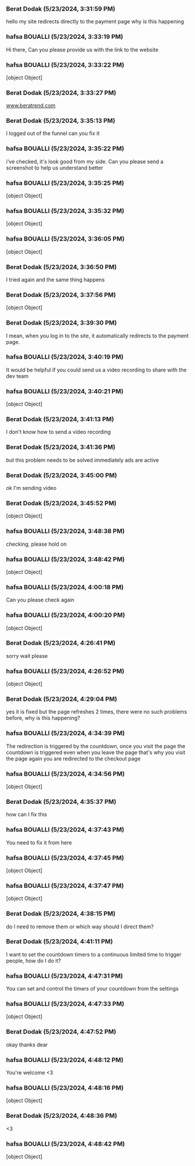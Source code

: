 ### Berat Dodak (5/23/2024, 3:31:59 PM)

hello my site redirects directly to the payment page why is this happening

### hafsa BOUALLI (5/23/2024, 3:33:19 PM)

Hi there, 
Can you please provide us with the link to the website

### hafsa BOUALLI (5/23/2024, 3:33:22 PM)

[object Object]

### Berat Dodak (5/23/2024, 3:33:27 PM)

www.beratrend.com

### Berat Dodak (5/23/2024, 3:35:13 PM)

I logged out of the funnel can you fix it

### hafsa BOUALLI (5/23/2024, 3:35:22 PM)

i've checked, it's look good from my side. Can you please send a screenshot to help us understand better

### hafsa BOUALLI (5/23/2024, 3:35:25 PM)

[object Object]

### hafsa BOUALLI (5/23/2024, 3:35:32 PM)

[object Object]

### hafsa BOUALLI (5/23/2024, 3:36:05 PM)

[object Object]

### Berat Dodak (5/23/2024, 3:36:50 PM)

I tried again and the same thing happens

### Berat Dodak (5/23/2024, 3:37:56 PM)

[object Object]

### Berat Dodak (5/23/2024, 3:39:30 PM)

I mean, when you log in to the site, it automatically redirects to the payment page.

### hafsa BOUALLI (5/23/2024, 3:40:19 PM)

It would be helpful if you could send us a video recording to share with the dev team

### hafsa BOUALLI (5/23/2024, 3:40:21 PM)

[object Object]

### Berat Dodak (5/23/2024, 3:41:13 PM)

I don't know how to send a video recording

### Berat Dodak (5/23/2024, 3:41:36 PM)

but this problem needs to be solved immediately ads are active

### Berat Dodak (5/23/2024, 3:45:00 PM)

ok I'm sending video

### Berat Dodak (5/23/2024, 3:45:52 PM)

[object Object]

### hafsa BOUALLI (5/23/2024, 3:48:38 PM)

checking, please hold on

### hafsa BOUALLI (5/23/2024, 3:48:42 PM)

[object Object]

### hafsa BOUALLI (5/23/2024, 4:00:18 PM)

Can you please check again

### hafsa BOUALLI (5/23/2024, 4:00:20 PM)

[object Object]

### Berat Dodak (5/23/2024, 4:26:41 PM)

sorry wait please

### hafsa BOUALLI (5/23/2024, 4:26:52 PM)

[object Object]

### Berat Dodak (5/23/2024, 4:29:04 PM)

yes it is fixed but the page refreshes 2 times, there were no such problems before, why is this happening?

### hafsa BOUALLI (5/23/2024, 4:34:39 PM)

The redirection is triggered by the countdown, once you visit the page the countdown is triggered even when you leave the page
that's why you visit the page again you are redirected to the checkout page

### hafsa BOUALLI (5/23/2024, 4:34:56 PM)

[object Object]

### Berat Dodak (5/23/2024, 4:35:37 PM)

how can I fix this

### hafsa BOUALLI (5/23/2024, 4:37:43 PM)

You need to fix it from here

### hafsa BOUALLI (5/23/2024, 4:37:45 PM)

[object Object]

### hafsa BOUALLI (5/23/2024, 4:37:47 PM)

[object Object]

### Berat Dodak (5/23/2024, 4:38:15 PM)

do I need to remove them or which way should I direct them?

### Berat Dodak (5/23/2024, 4:41:11 PM)

I want to set the countdown timers to a continuous limited time to trigger people, how do I do it?

### hafsa BOUALLI (5/23/2024, 4:47:31 PM)

You can set and control the timers of your countdown from the settings

### hafsa BOUALLI (5/23/2024, 4:47:33 PM)

[object Object]

### Berat Dodak (5/23/2024, 4:47:52 PM)

okay thanks dear

### hafsa BOUALLI (5/23/2024, 4:48:12 PM)

You're welcome <3

### hafsa BOUALLI (5/23/2024, 4:48:16 PM)

[object Object]

### Berat Dodak (5/23/2024, 4:48:36 PM)

<3

### hafsa BOUALLI (5/23/2024, 4:48:42 PM)

[object Object]
